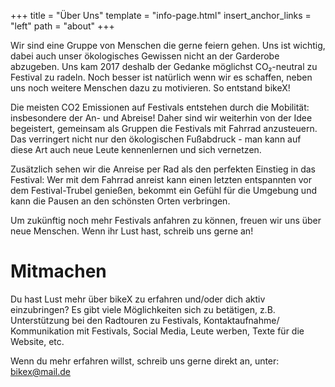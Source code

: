 +++
title = "Über Uns"
template = "info-page.html"
insert_anchor_links = "left"
path = "about"
+++

Wir sind eine Gruppe von Menschen die gerne feiern gehen. Uns ist wichtig, dabei auch unser ökologisches Gewissen nicht an der Garderobe abzugeben. Uns kam 2017 deshalb der Gedanke möglichst CO₂-neutral zu Festival zu radeln. Noch besser ist natürlich wenn wir es schaffen, neben uns noch weitere Menschen dazu zu motivieren. So entstand bikeX!

Die meisten CO2 Emissionen auf Festivals entstehen durch die Mobilität: insbesondere der An- und Abreise!
Daher sind wir weiterhin von der Idee begeistert, gemeinsam als Gruppen die Festivals mit Fahrrad anzusteuern. Das verringert nicht nur den ökologischen Fußabdruck - man kann auf diese Art auch neue Leute kennenlernen und sich vernetzen.

Zusätzlich sehen wir die Anreise per Rad als den perfekten Einstieg in das Festival: Wer mit dem Fahrrad anreist kann einen letzten entspannten vor dem Festival-Trubel genießen, bekommt ein Gefühl für die Umgebung und kann die Pausen an den schönsten Orten verbringen.

Um zukünftig noch mehr Festivals anfahren zu können, freuen wir uns über neue Menschen. Wenn ihr Lust hast, schreib uns gerne an!

# Mitmachen

Du hast Lust mehr über bikeX zu erfahren und/oder dich aktiv einzubringen? Es gibt viele Möglichkeiten sich zu betätigen, z.B. Unterstützung bei den Radtouren zu Festivals, Kontaktaufnahme/ Kommunikation mit Festivals, Social Media, Leute werben, Texte für die Website, etc. 

Wenn du mehr erfahren willst, schreib uns gerne direkt an, unter: [bikex@mail.de](mailto:bikex@mail.de)
